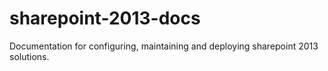# sharepoint-2013-docs
Documentation for configuring, maintaining and deploying sharepoint 2013 solutions.
